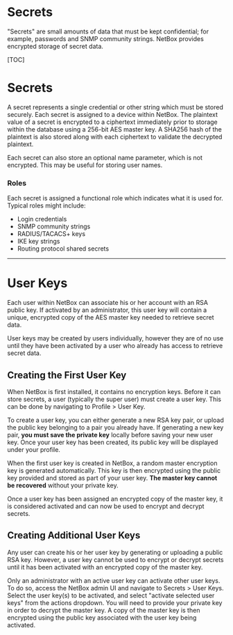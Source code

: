 <h1>Secrets</h1>

"Secrets" are small amounts of data that must be kept confidential; for example, passwords and SNMP community strings. NetBox provides encrypted storage of secret data.

[TOC]

# Secrets

A secret represents a single credential or other string which must be stored securely. Each secret is assigned to a device within NetBox. The plaintext value of a secret is encrypted to a ciphertext immediately prior to storage within the database using a 256-bit AES master key. A SHA256 hash of the plaintext is also stored along with each ciphertext to validate the decrypted plaintext.

Each secret can also store an optional name parameter, which is not encrypted. This may be useful for storing user names.

### Roles

Each secret is assigned a functional role which indicates what it is used for. Typical roles might include:

* Login credentials
* SNMP community strings
* RADIUS/TACACS+ keys
* IKE key strings
* Routing protocol shared secrets

---

# User Keys

Each user within NetBox can associate his or her account with an RSA public key. If activated by an administrator, this user key will contain a unique, encrypted copy of the AES master key needed to retrieve secret data.

User keys may be created by users individually, however they are of no use until they have been activated by a user who already has access to retrieve secret data.

## Creating the First User Key

When NetBox is first installed, it contains no encryption keys. Before it can store secrets, a user (typically the super user) must create a user key. This can be done by navigating to Profile > User Key.

To create a user key, you can either generate a new RSA key pair, or upload the public key belonging to a pair you already have. If generating a new key pair, **you must save the private key** locally before saving your new user key. Once your user key has been created, its public key will be displayed under your profile.

When the first user key is created in NetBox, a random master encryption key is generated automatically. This key is then encrypted using the public key provided and stored as part of your user key. **The master key cannot be recovered** without your private key.

Once a user key has been assigned an encrypted copy of the master key, it is considered activated and can now be used to encrypt and decrypt secrets.

## Creating Additional User Keys

Any user can create his or her user key by generating or uploading a public RSA key. However, a user key cannot be used to encrypt or decrypt secrets until it has been activated with an encrypted copy of the master key.

Only an administrator with an active user key can activate other user keys. To do so, access the NetBox admin UI and navigate to Secrets > User Keys. Select the user key(s) to be activated, and select "activate selected user keys" from the actions dropdown. You will need to provide your private key in order to decrypt the master key. A copy of the master key is then encrypted using the public key associated with the user key being activated.
